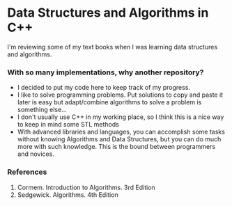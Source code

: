 Data Structures and Algorithms in C++
==============================

I'm reviewing some of my text books when I was learning data structures and algorithms.

### With so many implementations, why another repository?

* I decided to put my code here to keep track of my progress.
* I like to solve programming problems. Put solutions to copy and paste it later
  is easy but adapt/combine algorithms to solve a problem is something else...
* I don't usually use C++ in my working place, so I think this is a nice way to keep in mind some STL methods
* With advanced libraries and languages, you can accomplish some tasks without knowing Algorithms and Data Structures, but you can do much more with such knowledge.
  This is the bound between programmers and novices.

### References

1. Cormem. Introduction to Algorithms. 3rd Edition
2. Sedgewick. Algorithms. 4th Edition
